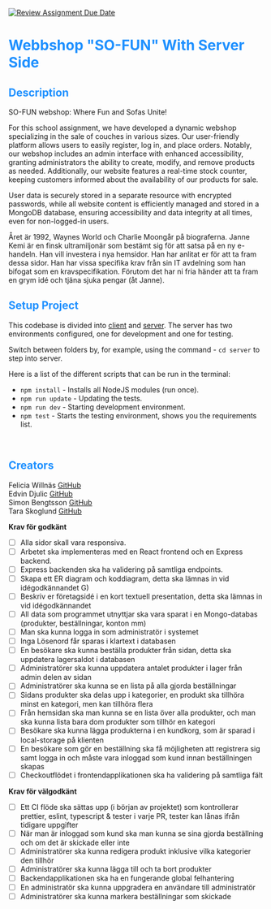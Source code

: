[![Review Assignment Due Date](https://classroom.github.com/assets/deadline-readme-button-24ddc0f5d75046c5622901739e7c5dd533143b0c8e959d652212380cedb1ea36.svg)](https://github.com/Sillen00/FEST---Webbshop)

# <span style="color:dodgerblue">Webbshop "SO-FUN" With Server Side </span>

## <span style="color:dodgerblue"> Description </span>

SO-FUN webshop: Where Fun and Sofas Unite!

For this school assignment, we have developed a dynamic webshop specializing in the sale of couches in various sizes. Our user-friendly platform allows users to easily register, log in, and place orders. Notably, our webshop includes an admin interface with enhanced accessibility, granting administrators the ability to create, modify, and remove products as needed. Additionally, our website features a real-time stock counter, keeping customers informed about the availability of our products for sale.

User data is securely stored in a separate resource with encrypted passwords, while all website content is efficiently managed and stored in a MongoDB database, ensuring accessibility and data integrity at all times, even for non-logged-in users.

Året är 1992, Waynes World och Charlie Moongår på biograferna. Janne Kemi är en finsk ultramiljonär som bestämt sig för att satsa på en ny e-handeln. Han vill investera i nya hemsidor. Han har anlitat er för att ta fram dessa sidor. Han har vissa specifika krav från sin IT avdelning som han bifogat som en kravspecifikation. Förutom det har ni fria händer att ta fram en grym idé och tjäna sjuka pengar (åt Janne).

## <span style="color:dodgerblue"> Setup Project </span>

This codebase is divided into [client](./client/) and [server](./server/).
The server has two environments configured, one for development and one for testing.

Switch between folders by, for example, using the command - `cd server` to step into server.

Here is a list of the different scripts that can be run in the terminal:

- `npm install` - Installs all NodeJS modules (run once).
- `npm run update` - Updating the tests.
- `npm run dev` - Starting development environment.
- `npm test` - Starts the testing environment, shows you the requirements list.

<br>

## <span style="color:dodgerblue"> Creators </span>

Felicia Willnäs [GitHub](https://github.com/feliciawillnas)<br>
Edvin Djulic [GitHub](https://github.com/Edvindjulic) <br>
Simon Bengtsson [GitHub](https://github.com/Sillen00)<br>
Tara Skoglund [GitHub](https://github.com/TaraSkoglund)

**Krav för godkänt**

- [ ] Alla sidor skall vara responsiva.
- [ ] Arbetet ska implementeras med en React frontend och en Express backend.
- [ ] Express backenden ska ha validering på samtliga endpoints.
- [ ] Skapa ett ER diagram och koddiagram, detta ska lämnas in vid idégodkännandet G)
- [ ] Beskriv er företagsidé i en kort textuell presentation, detta ska lämnas in vid idégodkännandet
- [ ] All data som programmet utnyttjar ska vara sparat i en Mongo-databas (produkter, beställningar, konton mm)
- [ ] Man ska kunna logga in som administratör i systemet
- [ ] Inga Lösenord får sparas i klartext i databasen
- [ ] En besökare ska kunna beställa produkter från sidan, detta ska uppdatera lagersaldot i databasen
- [ ] Administratörer ska kunna uppdatera antalet produkter i lager från admin delen av sidan
- [ ] Administratörer ska kunna se en lista på alla gjorda beställningar
- [ ] Sidans produkter ska delas upp i kategorier, en produkt ska tillhöra minst en kategori, men kan tillhöra flera
- [ ] Från hemsidan ska man kunna se en lista över alla produkter, och man ska kunna lista bara dom produkter som tillhör en kategori
- [ ] Besökare ska kunna lägga produkterna i en kundkorg, som är sparad i local-storage på klienten
- [ ] En besökare som gör en beställning ska få möjligheten att registrera sig samt logga in och måste vara inloggad som kund innan beställningen skapas
- [ ] Checkoutflödet i frontendapplikationen ska ha validering på samtliga fält

**Krav för välgodkänt**

- [ ] Ett CI flöde ska sättas upp (i början av projektet) som kontrollerar prettier, eslint, typescript & tester i varje PR, tester kan lånas ifrån tidigare uppgifter
- [ ] När man är inloggad som kund ska man kunna se sina gjorda beställning och om det är skickade eller inte
- [ ] Administratörer ska kunna redigera produkt inklusive vilka kategorier den tillhör
- [ ] Administratörer ska kunna lägga till och ta bort produkter
- [ ] Backendapplikationen ska ha en fungerande global felhantering
- [ ] En administratör ska kunna uppgradera en användare till administratör
- [ ] Administratörer ska kunna markera beställningar som skickade
